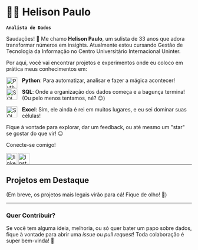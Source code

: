 # 👨‍💻 Helison Paulo

**`Analista de Dados`**

Saudações! 🖖 Me chamo **Helison Paulo**, um sulista de 33 anos que adora transformar números em insights. Atualmente estou cursando Gestão de Tecnologia da Informação no Centro Universitário Internacional Uninter.

Por aqui, você vai encontrar projetos e experimentos onde eu coloco em prática meus conhecimentos em:

<img 
    align="left"
    alt="Python"
    title="Python"
    width="30px"
    style="padding-right: 10px"
    src="https://cdn.jsdelivr.net/gh/devicons/devicon@latest/icons/python/python-original.svg" 
/> **Python**: Para automatizar, analisar e fazer a mágica acontecer!
<br/>

<img 
    align="left"
    alt="SQL"
    title="SQL"
    width="30px"
    style="padding-right: 10px"
    src="https://cdn.jsdelivr.net/gh/devicons/devicon@latest/icons/azuresqldatabase/azuresqldatabase-original.svg" 
  /> **SQL**: Onde a organização dos dados começa e a bagunça termina! (Ou pelo menos tentamos, né? 😉)
<br/>

<img 
    align="left"
    alt="SQL"
    title="SQL"
    width="30px"
    style="padding-right: 10px"
    src="https://img.icons8.com/?size=100&id=117561&format=png&color=000000.svg" 
  /> **Excel**: Sim, ele ainda é rei em muitos lugares, e eu sei dominar suas células!

Fique à vontade para explorar, dar um feedback, ou até mesmo um "star" se gostar do que vir! 😉

Conecte-se comigo!
    
<a href="https://www.linkedin.com/in/helisonpaulo/"><img src="https://img.icons8.com/?size=100&id=xuvGCOXi8Wyg&format=png&color=000000" align="left" alt="linkedin" title="linkedin" width="30" alt="LinkedIn"></a>
<a href="https://www.instagram.com/helisonpaulo/"><img src="https://img.icons8.com/?size=100&id=Xy10Jcu1L2Su&format=png&color=000000" align="left" alt="instagram" title="instagram" width="30" alt="instagram"></a>


<br/>

---

## Projetos em Destaque

(Em breve, os projetos mais legais virão para cá! Fique de olho! 👀)

---

### Quer Contribuir?

Se você tem alguma ideia, melhoria, ou só quer bater um papo sobre dados, fique à vontade para abrir uma *issue* ou *pull request*! Toda colaboração é super bem-vinda! 🤗

